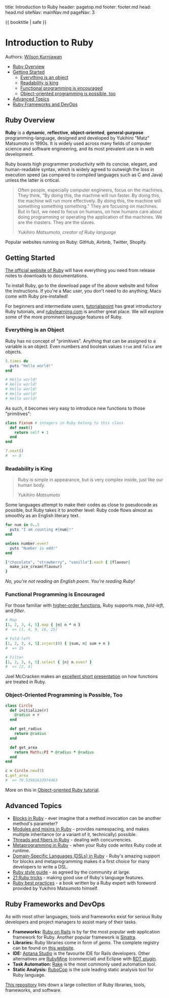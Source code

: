 <frontmatter>
  title: Introduction to Ruby
  header: pagetop.md
  footer: footer.md
  head: head.md
  siteNav: mainNav.md
  pageNav: 3
</frontmatter>

<div class="website-content">

{{ booktitle | safe }}

# Introduction to Ruby

Authors: [Wilson Kurniawan](https://github.com/wkurniawan07)

<box id="article-toc">

* [Ruby Overview‎](#ruby-overview)
* [Getting Started‎](#getting-started)
  * [Everything is an object‎](#everything-is-an-object)
  * [Readability is king‎](#readability-is-king)
  * [Functional programming is encouraged‎](#functional-programming-is-encouraged)
  * [Object-oriented programming is possible, too‎](#object-oriented-programming-is-possible-too)
* [Advanced Topics‎](#advanced-topics)
* [Ruby Frameworks and DevOps‎](#ruby-frameworks-and-devops)
</box>

## Ruby Overview

**Ruby** is a **dynamic**, **reflective**, **object-oriented**, **general-purpose** programming-language, designed and developed by Yukihiro "Matz" Matsumoto in 1990s.
It is widely used across many fields of computer science and software engineering, and its most prevalent use is in web development.

Ruby boasts high programmer productivity with its concise, elegant, and human-readable syntax, which is widely agreed to outweigh the loss in execution speed (as compared to compiled languages such as C and Java) unless the latter is critical.

> Often people, especially computer engineers, focus on the machines. They think, "By doing this, the machine will run faster. By doing this, the machine will run more effectively. By doing this, the machine will something something something."
> They are focusing on machines. But in fact, we need to focus on humans, on how humans care about doing programming or operating the application of the machines. We are the masters. They are the slaves.
> 
> *Yukihiro Matsumoto, creator of Ruby language* 

Popular websites running on Ruby: GitHub, Airbnb, Twitter, Shopify.

## Getting Started

[The official website of Ruby](https://www.ruby-lang.org/en/) will have everything you need from release notes to downloads to documentations.

To install Ruby, go to the download page of the above website and follow the instructions.
If you're a Mac user, you don't need to do anything; Macs come with Ruby pre-installed!

For beginners and intermediate users, [tutorialspoint](https://www.tutorialspoint.com/ruby/index.htm) has great introductory Ruby tutorials, and [rubylearning.com](https://rubylearning.com/satishtalim/tutorial.html) is another great place.
We will explore some of the more prominent language features of Ruby.

### Everything is an Object

Ruby has no concept of "primitives". Anything that can be assigned to a variable is an object. Even numbers and boolean values `true` and `false` are objects.

```rb
5.times do
  puts "Hello world!"
end

# Hello world!
# Hello world!
# Hello world!
# Hello world!
# Hello world!
```

As such, it becomes very easy to introduce new functions to those "primitives":

```rb
class Fixnum # integers in Ruby belong to this class
  def next()
    return self + 1
  end
end

7.next()
#  => 8
```

### Readability is King

> Ruby is simple in appearance, but is very complex inside, just like our human body.
> 
> *Yukihiro Matsumoto*

Some languages attempt to make their codes as close to pseudocode as possible, but Ruby takes it to another level: Ruby code flows almost as smoothly as an English literary text.

```rb
for num in 0..5
  puts "I am counting #{num}!"
end

unless number.even?
  puts "Number is odd!"
end

["chocolate", "strawberry", "vanilla"].each { |flavour|
  make_ice_cream(flavour)
}
```

*No, you're not reading an English poem. You're reading Ruby!*

### Functional Programming is Encouraged

For those familiar with [higher-order functions](https://www.cse.unsw.edu.au/~en1000/haskell/hof.html), Ruby supports *map*, *fold-left*, and *filter*.

```rb
# Map
[1, 2, 3, 4, 5].map { |n| n * n }
#  => [1, 4, 9, 16, 25]

# Fold-left
[1, 2, 3, 4, 5].inject(0) { |sum, n| sum + n }
#  => 15

# Filter
[1, 2, 3, 4, 5].select { |n| n.even? }
#  => [2, 4]
```

Joel McCracken makes an [excellent short presentation](https://joelmccracken.github.io/functional-programming-in-ruby/#/) on how functions are treated in Ruby.

### Object-Oriented Programming is Possible, Too

```rb
class Circle
  def initialize(r)
    @radius = r
  end

  def get_radius
    return @radius
  end

  def get_area
    return Math::PI * @radius * @radius
  end
end

c = Circle.new(5)
c.get_area
#  => 78.53981633974483
```

More on this in [Object-oriented Ruby tutorial](https://www.tutorialspoint.com/ruby/ruby_object_oriented.htm).

## Advanced Topics

- [Blocks in Ruby](https://www.tutorialspoint.com/ruby/ruby_blocks.htm) - ever imagine that a method invocation can be another method's parameter?
- [Modules and mixins in Ruby](https://www.tutorialspoint.com/ruby/ruby_modules.htm) - provides namespacing, and makes multiple inheritance (or a variant of it, technically) possible.
- [Threads and fibers in Ruby](https://pltconfusion.com/concurrency_primitives_and_abstractions_in_ruby/) - dealing with concurrencies.
- [Metaprogramming in Ruby](https://www.toptal.com/ruby/ruby-metaprogramming-cooler-than-it-sounds) - when your Ruby code *writes* Ruby code at runtime.
- [Domain-Specific Languages (DSLs) in Ruby](https://www.leighhalliday.com/creating-ruby-dsl) - Ruby's amazing support for blocks and metaprogramming makes it a first choice for many developers to write a DSL.
- [Ruby style guide](https://github.com/bbatsov/ruby-style-guide) - as agreed by the community at large.
- [21 Ruby tricks](https://www.rubyinside.com/21-ruby-tricks-902.html) - making good use of Ruby's language features.
- [Ruby best practices](https://www.reedbushey.com/119Ruby%20Best%20Practices.pdf) - a book written by a Ruby expert with foreword provided by Yukihiro Matsumoto himself.

## Ruby Frameworks and DevOps

As with most other languages, tools and frameworks exist for serious Ruby developers and project managers to assist many of their tasks.

- **Frameworks:** [Ruby on Rails](https://rubyonrails.org) is by far the most popular web application framework for Ruby. Another popular framework is [Sinatra](https://www.sinatrarb.com).
- **Libraries:** Ruby libraries come in form of *gems*. The complete registry can be found on [this website](https://rubygems.org).
- **IDE:** [Aptana Studio](https://www.aptana.com/products/studio3.html) is the favourite IDE for Rails developers. Other alternatives are [RubyMine](https://www.jetbrains.com/ruby/) (commercial) and Eclipse with [RDT plugin](https://sourceforge.net/projects/rubyeclipse/).
- **Task Automation:** [Rake](https://docs.seattlerb.org/rake/) is the most commonly used automation tool.
- **Static Analysis:** [RuboCop](https://batsov.com/rubocop/) is the sole leading static analysis tool for Ruby language.

[This repository](https://github.com/markets/awesome-ruby) lists down a large collection of Ruby libraries, tools, frameworks, and software.

</div>
